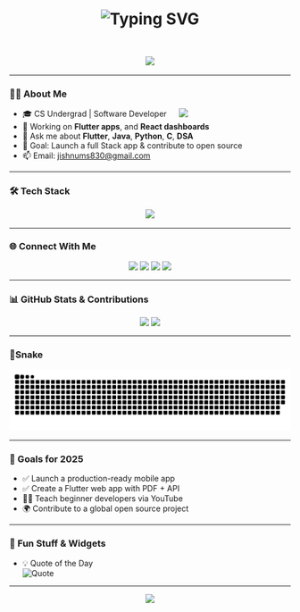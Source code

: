 <!-- Header Typing SVG -->
<h1 align="center">
  <img src="https://readme-typing-svg.herokuapp.com?font=Fira+Code&size=26&duration=3500&pause=1000&center=true&vCenter=true&multiline=true&width=700&height=70&lines=Hi+%F0%9F%91%8B%2C+I'm+Jishnu+!;Flutter+%7C+React+%7C+Java+%7C+Python+%7C+C+Dev.;I+build+clean+and+modern+apps." alt="Typing SVG" />
</h1>

<br>

<p align="center">
  <img src="https://capsule-render.vercel.app/api?type=waving&height=90&color=gradient&text=Welcome+To+My+GitHub!&fontColor=fff&fontSize=26&animation=twinkling" />
</p>


---

### 🧑‍💻 About Me

<img align="right" src="https://media.giphy.com/media/qgQUggAC3Pfv687qPC/giphy.gif" width="200" />

- 🎓 CS Undergrad | Software Developer
- 🔭 Working on **Flutter apps**, and **React dashboards**
- 💬 Ask me about **Flutter**, **Java**, **Python**, **C**, **DSA**
- 🎯 Goal: Launch a full Stack app & contribute to open source
- 📫 Email: [jishnums830@gmail.com](mailto:jishnums830@gmail.com)

---

### 🛠️ Tech Stack

<p align="center">
  <img src="https://skillicons.dev/icons?i=java,python,c,flutter,react,html,css,js,dart,git,vscode,linux" />
</p>

---

### 🌐 Connect With Me

<p align="center">
  <a href="https://www.youtube.com/@Jishnu_ms" target="_blank"><img src="https://img.shields.io/badge/YouTube-%23FF0000.svg?style=for-the-badge&logo=youtube&logoColor=white" /></a>
  <a href="https://instagram.com/jishnl_l" target="_blank"><img src="https://img.shields.io/badge/Instagram-%23E4405F.svg?style=for-the-badge&logo=instagram&logoColor=white" /></a>
  <a href="mailto:jishnums830@gmail.com" target="_blank"><img src="https://img.shields.io/badge/Gmail-%23D14836.svg?style=for-the-badge&logo=gmail&logoColor=white" /></a>
  <a href="https://linkedin.com/in/jishnums830" target="_blank"><img src="https://img.shields.io/badge/LinkedIn-%230077B5.svg?style=for-the-badge&logo=linkedin&logoColor=white" /></a>
</p>

---

### 📊 GitHub Stats & Contributions

<!-- GitHub Stats -->
<p align="center">

  <img src="https://github-readme-stats.vercel.app/api/top-langs/?username=Jishnu-ms&layout=compact&theme=tokyonight&hide_border=true&langs_count=10&exclude_repo=supermoney-ui-clone,images-test" width="340"/>
  <img src="https://github-readme-streak-stats.herokuapp.com/?user=Jishnu-ms&theme=tokyonight&hide_border=true" width="750"/>
</p>


---

### 🐍Snake 

<picture>
  <source media="(prefers-color-scheme: dark)" srcset="https://raw.githubusercontent.com/platane/platane/output/github-contribution-grid-snake-dark.svg" />
  <source media="(prefers-color-scheme: light)" srcset="https://raw.githubusercontent.com/platane/platane/output/github-contribution-grid-snake.svg" />
  <img alt="GitHub Snake" src="https://raw.githubusercontent.com/platane/platane/output/github-contribution-grid-snake.svg" />
</picture>

---

### 🚀 Goals for 2025

- ✅ Launch a production-ready mobile app
- ✅ Create a Flutter web app with PDF + API
- 🧑‍🏫 Teach beginner developers via YouTube
- 🌍 Contribute to a global open source project

---

### 🧩 Fun Stuff & Widgets

- 💡 Quote of the Day  
![Quote](https://quotes-github-readme.vercel.app/api?type=horizontal&theme=tokyonight)



---

<p align="center">
  <img src="https://capsule-render.vercel.app/api?type=waving&height=100&section=footer&color=gradient" />
</p>
